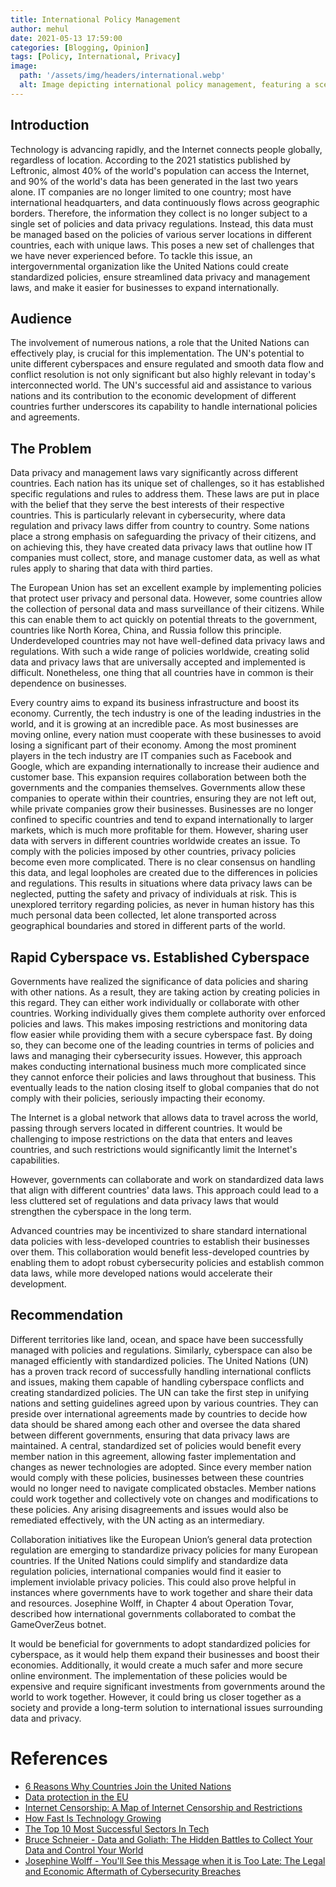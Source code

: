 ```yaml
---
title: International Policy Management
author: mehul
date: 2021-05-13 17:59:00
categories: [Blogging, Opinion]
tags: [Policy, International, Privacy]
image:
  path: '/assets/img/headers/international.webp'
  alt: Image depicting international policy management, featuring a scene of a global summit with representatives from various countries discussing around a large table, set in a modern conference room. The image captures the professional and collaborative atmosphere of international diplomacy.
---
```


## Introduction

Technology is advancing rapidly, and the Internet connects people globally, regardless of location. According to the 2021 statistics published by Leftronic, almost 40% of the world's population can access the Internet, and 90% of the world's data has been generated in the last two years alone. IT companies are no longer limited to one country; most have international headquarters, and data continuously flows across geographic borders. Therefore, the information they collect is no longer subject to a single set of policies and data privacy regulations. Instead, this data must be managed based on the policies of various server locations in different countries, each with unique laws. This poses a new set of challenges that we have never experienced before. To tackle this issue, an intergovernmental organization like the United Nations could create standardized policies, ensure streamlined data privacy and management laws, and make it easier for businesses to expand internationally.

## Audience

The involvement of numerous nations, a role that the United Nations can effectively play, is crucial for this implementation. The UN's potential to unite different cyberspaces and ensure regulated and smooth data flow and conflict resolution is not only significant but also highly relevant in today's interconnected world. The UN's successful aid and assistance to various nations and its contribution to the economic development of different countries further underscores its capability to handle international policies and agreements.

## The Problem

Data privacy and management laws vary significantly across different countries. Each nation has its unique set of challenges, so it has established specific regulations and rules to address them. These laws are put in place with the belief that they serve the best interests of their respective countries. This is particularly relevant in cybersecurity, where data regulation and privacy laws differ from country to country. Some nations place a strong emphasis on safeguarding the privacy of their citizens, and on achieving this, they have created data privacy laws that outline how IT companies must collect, store, and manage customer data, as well as what rules apply to sharing that data with third parties.

The European Union has set an excellent example by implementing policies that protect user privacy and personal data. However, some countries allow the collection of personal data and mass surveillance of their citizens. While this can enable them to act quickly on potential threats to the government, countries like North Korea, China, and Russia follow this principle. Underdeveloped countries may not have well-defined data privacy laws and regulations. With such a wide range of policies worldwide, creating solid data and privacy laws that are universally accepted and implemented is difficult. Nonetheless, one thing that all countries have in common is their dependence on businesses.

Every country aims to expand its business infrastructure and boost its economy. Currently, the tech industry is one of the leading industries in the world, and it is growing at an incredible pace. As most businesses are moving online, every nation must cooperate with these businesses to avoid losing a significant part of their economy. Among the most prominent players in the tech industry are IT companies such as Facebook and Google, which are expanding internationally to increase their audience and customer base. This expansion requires collaboration between both the governments and the companies themselves. Governments allow these companies to operate within their countries, ensuring they are not left out, while private companies grow their businesses. Businesses are no longer confined to specific countries and tend to expand internationally to larger markets, which is much more profitable for them. However, sharing user data with servers in different countries worldwide creates an issue. To comply with the policies imposed by other countries, privacy policies become even more complicated. There is no clear consensus on handling this data, and legal loopholes are created due to the differences in policies and regulations. This results in situations where data privacy laws can be neglected, putting the safety and privacy of individuals at risk. This is unexplored territory regarding policies, as never in human history has this much personal data been collected, let alone transported across geographical boundaries and stored in different parts of the world.

## Rapid Cyberspace vs. Established Cyberspace

Governments have realized the significance of data policies and sharing with other nations. As a result, they are taking action by creating policies in this regard. They can either work individually or collaborate with other countries. Working individually gives them complete authority over enforced policies and laws. This makes imposing restrictions and monitoring data flow easier while providing them with a secure cyberspace fast. By doing so, they can become one of the leading countries in terms of policies and laws and managing their cybersecurity issues. However, this approach makes conducting international business much more complicated since they cannot enforce their policies and laws throughout that business. This eventually leads to the nation closing itself to global companies that do not comply with their policies, seriously impacting their economy.

The Internet is a global network that allows data to travel across the world, passing through servers located in different countries. It would be challenging to impose restrictions on the data that enters and leaves countries, and such restrictions would significantly limit the Internet's capabilities.

However, governments can collaborate and work on standardized data laws that align with different countries' data laws. This approach could lead to a less cluttered set of regulations and data privacy laws that would strengthen the cyberspace in the long term.

Advanced countries may be incentivized to share standard international data policies with less-developed countries to establish their businesses over them. This collaboration would benefit less-developed countries by enabling them to adopt robust cybersecurity policies and establish common data laws, while more developed nations would accelerate their development.

## Recommendation

Different territories like land, ocean, and space have been successfully managed with policies and regulations. Similarly, cyberspace can also be managed efficiently with standardized policies. The United Nations (UN) has a proven track record of successfully handling international conflicts and issues, making them capable of handling cyberspace conflicts and creating standardized policies. The UN can take the first step in unifying nations and setting guidelines agreed upon by various countries. They can preside over international agreements made by countries to decide how data should be shared among each other and oversee the data shared between different governments, ensuring that data privacy laws are maintained. A central, standardized set of policies would benefit every member nation in this agreement, allowing faster implementation and changes as newer technologies are adopted. Since every member nation would comply with these policies, businesses between these countries would no longer need to navigate complicated obstacles. Member nations could work together and collectively vote on changes and modifications to these policies. Any arising disagreements and issues would also be remediated effectively, with the UN acting as an intermediary.

Collaboration initiatives like the European Union’s general data protection regulation are emerging to standardize privacy policies for many European countries. If the United Nations could simplify and standardize data regulation policies, international companies would find it easier to implement inviolable privacy policies. This could also prove helpful in instances where governments have to work together and share their data and resources. Josephine Wolff, in Chapter 4 about Operation Tovar, described how international governments collaborated to combat the GameOverZeus botnet.

It would be beneficial for governments to adopt standardized policies for cyberspace, as it would help them expand their businesses and boost their economies. Additionally, it would create a much safer and more secure online environment. The implementation of these policies would be expensive and require significant investments from governments around the world to work together. However, it could bring us closer together as a society and provide a long-term solution to international issues surrounding data and privacy.

# References

- [6 Reasons Why Countries Join the United Nations](https://humanitariancareers.com/why-country-join-united-nations/)
- [Data protection in the EU](https://commission.europa.eu/law/law-topic/data-protection/data-protection-eu_en)
- [Internet Censorship: A Map of Internet Censorship and Restrictions](https://www.comparitech.com/blog/vpn-privacy/internet-censorship-map/)
- [How Fast Is Technology Growing](https://leftronic.com/blog/how-fast-is-technology-growing-statistics)
- [The Top 10 Most Successful Sectors In Tech](https://www.valuewalk.com/top-10-successful-sectors-in-tech/#:~:text=Thetechnologyindustryisbyfarthefastest,economyandshowsnosignsofslowingdown)
- [Bruce Schneier - Data and Goliath: The Hidden Battles to Collect Your Data and Control Your World](https://www.google.com/books/edition/_/MwF-BAAAQBAJ)
- [Josephine Wolff - You'll See this Message when it is Too Late: The Legal and Economic Aftermath of Cybersecurity Breaches](https://www.google.com/books/edition/You_ll_See_This_Message_When_It_Is_Too_L/9IZ0DwAAQBAJ)


